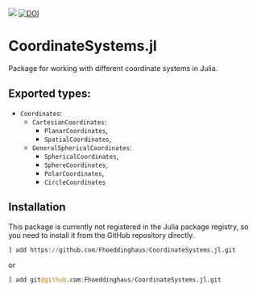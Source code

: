 [![](https://img.shields.io/badge/docs-stable-blue.svg)](https://fhoeddinghaus.github.io/CoordinateSystems.jl/)
[![DOI](https://zenodo.org/badge/1010712177.svg)](https://doi.org/10.5281/zenodo.16313552)

# CoordinateSystems.jl
 
Package for working with different coordinate systems in Julia.

## Exported types: 
- `Coordinates`:
    - `CartesianCoordinates`:
        - `PlanarCoordinates`, 
        - `SpatialCoordinates`, 
    - `GeneralSphericalCoordinates`:
        - `SphericalCoordinates`, 
        - `SphereCoordinates`, 
        - `PolarCoordinates`, 
        - `CircleCoordinates`


## Installation
This package is currently not registered in the Julia package registry, so you need to install it from the GitHub repository directly.

```julia
] add https://github.com/Fhoeddinghaus/CoordinateSystems.jl.git
```

or 

```julia
] add git@github.com:Fhoeddinghaus/CoordinateSystems.jl.git
```
